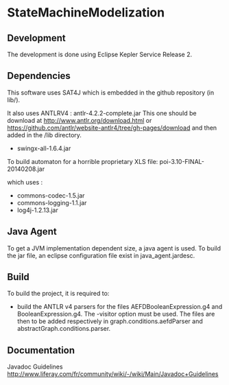 StateMachineModelization
========================


Development
------------

The development is done using Eclipse Kepler Service Release 2.

Dependencies
------------

This software uses SAT4J which is embedded in the github repository (in lib/).

It also uses ANTLRV4 : antlr-4.2.2-complete.jar
This one should be download at <a>http://www.antlr.org/download.html</a>
or <a>https://github.com/antlr/website-antlr4/tree/gh-pages/download</a> and
then added in the /lib directory.

- swingx-all-1.6.4.jar

To build automaton for a horrible proprietary XLS file:
poi-3.10-FINAL-20140208.jar

which uses :
- commons-codec-1.5.jar
- commons-logging-1.1.jar
- log4j-1.2.13.jar


Java Agent
----------

To get a JVM implementation dependent size, a java agent is used. To build the
jar file, an eclipse configuration file exist in java_agent.jardesc.

Build
-------------

To build the project, it is required to:
- build the ANTLR v4 parsers for the files AEFDBooleanExpression.g4 and 
BooleanExpression.g4. The -visitor option must be used. The files are then to be
added respectively in graph.conditions.aefdParser and 
abstractGraph.conditions.parser.

Documentation
-------------

Javadoc Guidelines
<a>http://www.liferay.com/fr/community/wiki/-/wiki/Main/Javadoc+Guidelines</a>